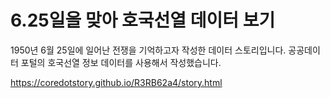 6.25일을 맞아 호국선열 데이터 보기
=====

1950년 6월 25일에 일어난 전쟁을 기억하고자 작성한 데이터 스토리입니다.
공공데이터 포털의 호국선열 정보 데이터를 사용해서 작성했습니다.

<a href='https://coredotstory.github.io/R3RB62a4/story.html'>https://coredotstory.github.io/R3RB62a4/story.html</a>